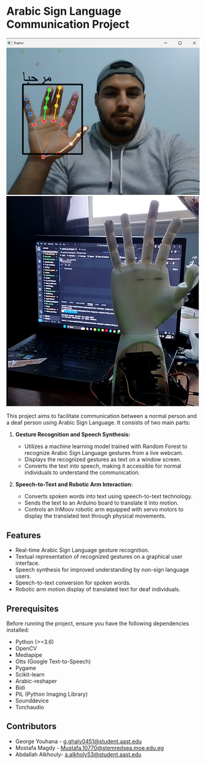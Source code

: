 # Arabic Sign Language Communication Project
![chatbot](مرحبا.png) ![chatbot](arm.png)

This project aims to facilitate communication between a normal person and a deaf person using Arabic Sign Language. It consists of two main parts: 

1. **Gesture Recognition and Speech Synthesis:**
   - Utilizes a machine learning model trained with Random Forest to recognize Arabic Sign Language gestures from a live webcam.
   - Displays the recognized gestures as text on a window screen.
   - Converts the text into speech, making it accessible for normal individuals to understand the communication.

2. **Speech-to-Text and Robotic Arm Interaction:**
   - Converts spoken words into text using speech-to-text technology.
   - Sends the text to an Arduino board to translate it into motion.
   - Controls an InMoov robotic arm equipped with servo motors to display the translated text through physical movements.

## Features

- Real-time Arabic Sign Language gesture recognition.
- Textual representation of recognized gestures on a graphical user interface.
- Speech synthesis for improved understanding by non-sign language users.
- Speech-to-text conversion for spoken words.
- Robotic arm motion display of translated text for deaf individuals.

## Prerequisites

Before running the project, ensure you have the following dependencies installed:

- Python (>=3.6)
- OpenCV
- Mediapipe
- Gtts (Google Text-to-Speech)
- Pygame
- Scikit-learn
- Arabic-reshaper
- Bidi
- PIL (Python Imaging Library)
- Sounddevice
- Torchaudio

## Contributors

- George Youhana - g.ghaly0451@student.aast.edu
- Mostafa Magdy - Mustafa.10770@stemredsea.moe.edu.eg
- Abdallah Alkhouly- a.alkholy53@student.aast.edu

